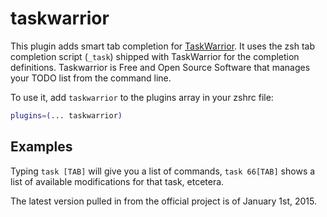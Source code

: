 # taskwarrior

This plugin adds smart tab completion for [TaskWarrior](https://taskwarrior.org/).
It uses the zsh tab completion script (`_task`) shipped with TaskWarrior for the
completion definitions. Taskwarrior is Free and Open Source Software that manages 
your TODO list from the command line.

To use it, add `taskwarrior` to the plugins array in your zshrc file:

```zsh
plugins=(... taskwarrior)
```

## Examples

Typing `task [TAB]` will give you a list of commands, `task 66[TAB]` shows a
list of available modifications for that task, etcetera.

The latest version pulled in from the official project is of January 1st, 2015.
